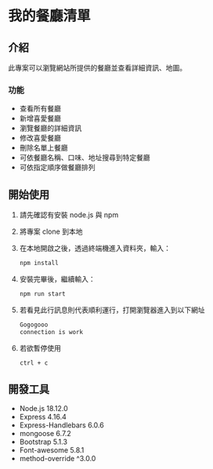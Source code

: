 # 我的餐廳清單

## 介紹

此專案可以瀏覽網站所提供的餐廳並查看詳細資訊、地圖。

### 功能

- 查看所有餐廳
- 新增喜愛餐廳
- 瀏覽餐廳的詳細資訊
- 修改喜愛餐廳
- 刪除名單上餐廳
- 可依餐廳名稱、口味、地址搜尋到特定餐廳
- 可依指定順序做餐廳排列

## 開始使用

1. 請先確認有安裝 node.js 與 npm
2. 將專案 clone 到本地
3. 在本地開啟之後，透過終端機進入資料夾，輸入：

   ```bash
   npm install
   ```

4. 安裝完畢後，繼續輸入：

   ```bash
   npm run start
   ```

5. 若看見此行訊息則代表順利運行，打開瀏覽器進入到以下網址

   ```bash
   Gogogooo
   connection is work
   ```

6. 若欲暫停使用

   ```bash
   ctrl + c
   ```

## 開發工具

- Node.js 18.12.0
- Express 4.16.4
- Express-Handlebars 6.0.6
- mongoose 6.7.2
- Bootstrap 5.1.3
- Font-awesome 5.8.1
- method-override ^3.0.0
